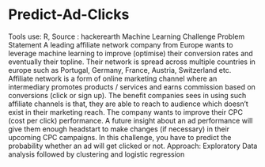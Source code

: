 # Predict-Ad-Clicks
Tools use: R, Source : hackerearth Machine Learning Challenge  Problem Statement  A leading affiliate network company from Europe wants to leverage machine learning to improve (optimise) their conversion rates and eventually their topline. Their network is spread across multiple countries in europe such as Portugal, Germany, France, Austria, Switzerland etc.  Affiliate network is a form of online marketing channel where an intermediary promotes products / services and earns commission based on conversions (click or sign up). The benefit companies sees in using such affiliate channels is that, they are able to reach to audience which doesn’t exist in their marketing reach.  The company wants to improve their CPC (cost per click) performance. A future insight about an ad performance will give them enough headstart to make changes (if necessary) in their upcoming CPC campaigns.  In this challenge, you have to predict the probability whether an ad will get clicked or not.  Approach: Exploratory Data analysis followed by clustering and logistic regression

